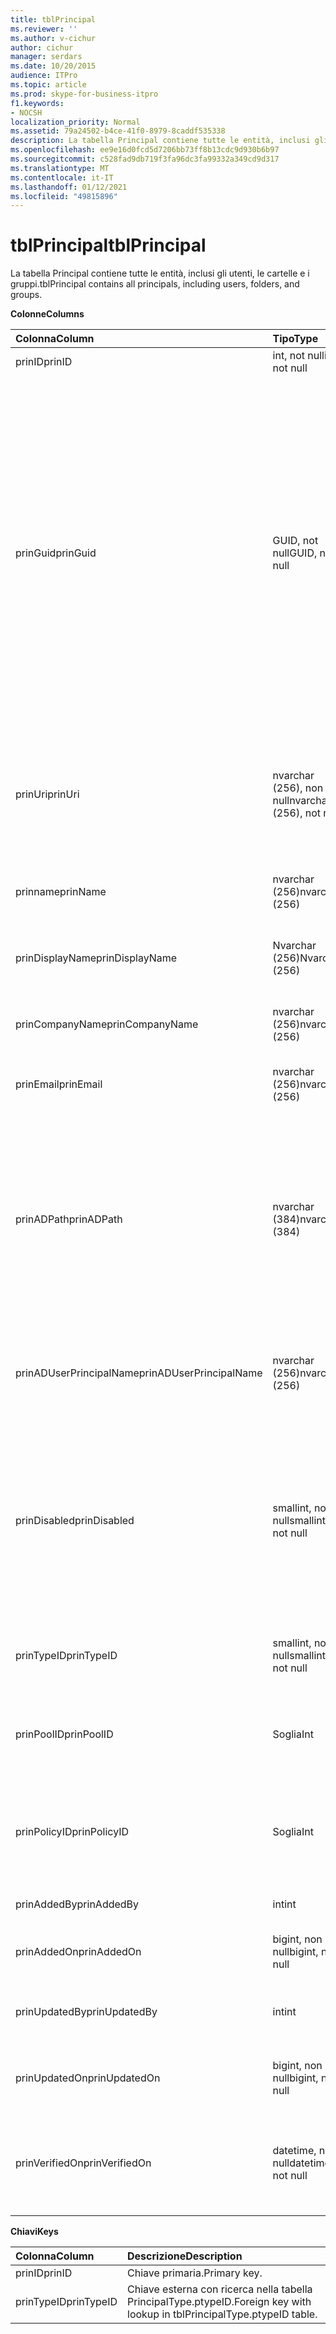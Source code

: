 ```yaml
---
title: tblPrincipal
ms.reviewer: ''
ms.author: v-cichur
author: cichur
manager: serdars
ms.date: 10/20/2015
audience: ITPro
ms.topic: article
ms.prod: skype-for-business-itpro
f1.keywords:
- NOCSH
localization_priority: Normal
ms.assetid: 79a24502-b4ce-41f0-8979-8caddf535338
description: La tabella Principal contiene tutte le entità, inclusi gli utenti, le cartelle e i gruppi.
ms.openlocfilehash: ee9e16d0fcd5d7206bb73ff8b13cdc9d930b6b97
ms.sourcegitcommit: c528fad9db719f3fa96dc3fa99332a349cd9d317
ms.translationtype: MT
ms.contentlocale: it-IT
ms.lasthandoff: 01/12/2021
ms.locfileid: "49815896"
---
```

# <a name="tblprincipal"></a><span data-ttu-id="c0f9c-103">tblPrincipal</span><span class="sxs-lookup"><span data-stu-id="c0f9c-103">tblPrincipal</span></span>
 
<span data-ttu-id="c0f9c-104">La tabella Principal contiene tutte le entità, inclusi gli utenti, le cartelle e i gruppi.</span><span class="sxs-lookup"><span data-stu-id="c0f9c-104">tblPrincipal contains all principals, including users, folders, and groups.</span></span>
  
<span data-ttu-id="c0f9c-105">**Colonne**</span><span class="sxs-lookup"><span data-stu-id="c0f9c-105">**Columns**</span></span>

|<span data-ttu-id="c0f9c-106">**Colonna**</span><span class="sxs-lookup"><span data-stu-id="c0f9c-106">**Column**</span></span>|<span data-ttu-id="c0f9c-107">**Tipo**</span><span class="sxs-lookup"><span data-stu-id="c0f9c-107">**Type**</span></span>|<span data-ttu-id="c0f9c-108">**Descrizione**</span><span class="sxs-lookup"><span data-stu-id="c0f9c-108">**Description**</span></span>|
|:-----|:-----|:-----|
|<span data-ttu-id="c0f9c-109">prinID</span><span class="sxs-lookup"><span data-stu-id="c0f9c-109">prinID</span></span>  <br/> |<span data-ttu-id="c0f9c-110">int, not null</span><span class="sxs-lookup"><span data-stu-id="c0f9c-110">int, not null</span></span>  <br/> |<span data-ttu-id="c0f9c-111">ID entità.</span><span class="sxs-lookup"><span data-stu-id="c0f9c-111">Principal ID.</span></span>  <br/> |
|<span data-ttu-id="c0f9c-112">prinGuid</span><span class="sxs-lookup"><span data-stu-id="c0f9c-112">prinGuid</span></span>  <br/> |<span data-ttu-id="c0f9c-113">GUID, not null</span><span class="sxs-lookup"><span data-stu-id="c0f9c-113">GUID, not null</span></span>  <br/> |<span data-ttu-id="c0f9c-114">GUID dell'entità.</span><span class="sxs-lookup"><span data-stu-id="c0f9c-114">Principal GUID.</span></span> <span data-ttu-id="c0f9c-115">Questa operazione viene ampiamente utilizzata come chiave primaria alternativa, in quanto il relativo significato viene attraversato nello spazio dei servizi di dominio Active Directory.</span><span class="sxs-lookup"><span data-stu-id="c0f9c-115">This is broadly used as an alternate primary key because its meaning crosses over into the Active Directory Domain Services space.</span></span> <span data-ttu-id="c0f9c-116">Il GUID per un'entità memorizzata nella cache equivale al GUID oggetto Active Directory corrispondente.</span><span class="sxs-lookup"><span data-stu-id="c0f9c-116">(The GUID for a cached principal is equal to the corresponding Active Directory object GUID.)</span></span>  <br/> |
|<span data-ttu-id="c0f9c-117">prinUri</span><span class="sxs-lookup"><span data-stu-id="c0f9c-117">prinUri</span></span>  <br/> |<span data-ttu-id="c0f9c-118">nvarchar (256), non null</span><span class="sxs-lookup"><span data-stu-id="c0f9c-118">nvarchar (256), not null</span></span>  <br/> |<span data-ttu-id="c0f9c-p102">URI dell'entità. Lo schema SIP viene utilizzato per gli utenti, mentre ma-grp viene utilizzato per quasi tutte le altre entità.</span><span class="sxs-lookup"><span data-stu-id="c0f9c-p102">Principal URI. The SIP scheme is used for users, and ma-grp is used for almost everything else.</span></span>  <br/> |
|<span data-ttu-id="c0f9c-121">prinname</span><span class="sxs-lookup"><span data-stu-id="c0f9c-121">prinName</span></span>  <br/> |<span data-ttu-id="c0f9c-122">nvarchar (256)</span><span class="sxs-lookup"><span data-stu-id="c0f9c-122">nvarchar (256)</span></span>  <br/> |<span data-ttu-id="c0f9c-p103">Nome comune. Valore utilizzato solo dai tipi utente.</span><span class="sxs-lookup"><span data-stu-id="c0f9c-p103">Common name. Used only by user types.</span></span>  <br/> |
|<span data-ttu-id="c0f9c-125">prinDisplayName</span><span class="sxs-lookup"><span data-stu-id="c0f9c-125">prinDisplayName</span></span>  <br/> |<span data-ttu-id="c0f9c-126">Nvarchar (256)</span><span class="sxs-lookup"><span data-stu-id="c0f9c-126">Nvarchar (256)</span></span>  <br/> |<span data-ttu-id="c0f9c-p104">Nome visualizzato. Valore utilizzato solo dai tipi utente.</span><span class="sxs-lookup"><span data-stu-id="c0f9c-p104">Display name. Used only by user types.</span></span>  <br/> |
|<span data-ttu-id="c0f9c-129">prinCompanyName</span><span class="sxs-lookup"><span data-stu-id="c0f9c-129">prinCompanyName</span></span>  <br/> |<span data-ttu-id="c0f9c-130">nvarchar (256)</span><span class="sxs-lookup"><span data-stu-id="c0f9c-130">nvarchar (256)</span></span>  <br/> |<span data-ttu-id="c0f9c-p105">Nome della società. Valore utilizzato solo dai tipi utente.</span><span class="sxs-lookup"><span data-stu-id="c0f9c-p105">Company name. Used only by user types.</span></span>  <br/> |
|<span data-ttu-id="c0f9c-133">prinEmail</span><span class="sxs-lookup"><span data-stu-id="c0f9c-133">prinEmail</span></span>  <br/> |<span data-ttu-id="c0f9c-134">nvarchar (256)</span><span class="sxs-lookup"><span data-stu-id="c0f9c-134">nvarchar (256)</span></span>  <br/> |<span data-ttu-id="c0f9c-p106">Posta elettronica. Valore utilizzato solo dai tipi utente.</span><span class="sxs-lookup"><span data-stu-id="c0f9c-p106">Email. Used only by user types.</span></span>  <br/> |
|<span data-ttu-id="c0f9c-137">prinADPath</span><span class="sxs-lookup"><span data-stu-id="c0f9c-137">prinADPath</span></span>  <br/> |<span data-ttu-id="c0f9c-138">nvarchar (384)</span><span class="sxs-lookup"><span data-stu-id="c0f9c-138">nvarchar (384)</span></span>  <br/> |<span data-ttu-id="c0f9c-p107">Nome di dominio dell'oggetto Active Directory di cui l'entità è una versione memorizzata nella cache. Può essere Null per i tipi che non sono oggetti Active Directory, ad esempio gli utenti di sistema.</span><span class="sxs-lookup"><span data-stu-id="c0f9c-p107">Domain name of the Active Directory object that the principal is a cached version of. Can be Null for types that are not Active Directory objects (such as system users).</span></span>  <br/> |
|<span data-ttu-id="c0f9c-141">prinADUserPrincipalName</span><span class="sxs-lookup"><span data-stu-id="c0f9c-141">prinADUserPrincipalName</span></span>  <br/> |<span data-ttu-id="c0f9c-142">nvarchar (256)</span><span class="sxs-lookup"><span data-stu-id="c0f9c-142">nvarchar (256)</span></span>  <br/> |<span data-ttu-id="c0f9c-143">Nome dell'entità utente (UPN) dell'utente.</span><span class="sxs-lookup"><span data-stu-id="c0f9c-143">User's user principal name (UPN).</span></span> <span data-ttu-id="c0f9c-144">Valore utilizzato solo dai tipi utente normali.</span><span class="sxs-lookup"><span data-stu-id="c0f9c-144">Used only by regular user types.</span></span>  <br/> |
|<span data-ttu-id="c0f9c-145">prinDisabled</span><span class="sxs-lookup"><span data-stu-id="c0f9c-145">prinDisabled</span></span>  <br/> |<span data-ttu-id="c0f9c-146">smallint, non null</span><span class="sxs-lookup"><span data-stu-id="c0f9c-146">smallint, not null</span></span>  <br/> | <span data-ttu-id="c0f9c-147">0: Principale attivo.</span><span class="sxs-lookup"><span data-stu-id="c0f9c-147">0: Principal is active.</span></span> <br/>  <span data-ttu-id="c0f9c-148">1: l'entità è disabilitata perché le funzionalità SIP dell'utente sono disattivate.</span><span class="sxs-lookup"><span data-stu-id="c0f9c-148">1: Principal is disabled because user's SIP capabilities are disabled.</span></span> <br/>  <span data-ttu-id="c0f9c-149">2: Principale è eliminato poiché l'oggetto AD associato è stato eliminato.</span><span class="sxs-lookup"><span data-stu-id="c0f9c-149">2: Principal is deleted because associated AD object has been deleted.</span></span> <br/> |
|<span data-ttu-id="c0f9c-150">prinTypeID</span><span class="sxs-lookup"><span data-stu-id="c0f9c-150">prinTypeID</span></span>  <br/> |<span data-ttu-id="c0f9c-151">smallint, not null</span><span class="sxs-lookup"><span data-stu-id="c0f9c-151">smallint, not null</span></span>  <br/> |<span data-ttu-id="c0f9c-152">Tipo di entità (dalla tabella PrincipalType).</span><span class="sxs-lookup"><span data-stu-id="c0f9c-152">Principal type (from tblPrincipalType table).</span></span>  <br/> |
|<span data-ttu-id="c0f9c-153">prinPoolID</span><span class="sxs-lookup"><span data-stu-id="c0f9c-153">prinPoolID</span></span>  <br/> |<span data-ttu-id="c0f9c-154">Soglia</span><span class="sxs-lookup"><span data-stu-id="c0f9c-154">Int</span></span>  <br/> |<span data-ttu-id="c0f9c-155">Assegnazione del pool client Skype for business per l'entità.</span><span class="sxs-lookup"><span data-stu-id="c0f9c-155">Skype for Business client pool assignment for the principal.</span></span>  <br/> |
|<span data-ttu-id="c0f9c-156">prinPolicyID</span><span class="sxs-lookup"><span data-stu-id="c0f9c-156">prinPolicyID</span></span>  <br/> |<span data-ttu-id="c0f9c-157">Soglia</span><span class="sxs-lookup"><span data-stu-id="c0f9c-157">Int</span></span>  <br/> |<span data-ttu-id="c0f9c-158">Valore dei criteri del server Chat persistente per l'utente, se è presente il criterio tipo di tag.</span><span class="sxs-lookup"><span data-stu-id="c0f9c-158">Persistent Chat Server policy value for user, if tag type policy is present.</span></span>  <br/> |
|<span data-ttu-id="c0f9c-159">prinAddedBy</span><span class="sxs-lookup"><span data-stu-id="c0f9c-159">prinAddedBy</span></span>  <br/> |<span data-ttu-id="c0f9c-160">int</span><span class="sxs-lookup"><span data-stu-id="c0f9c-160">int</span></span>  <br/> |<span data-ttu-id="c0f9c-161">ID entità del creatore.</span><span class="sxs-lookup"><span data-stu-id="c0f9c-161">Principal ID of the creator.</span></span>  <br/> |
|<span data-ttu-id="c0f9c-162">prinAddedOn</span><span class="sxs-lookup"><span data-stu-id="c0f9c-162">prinAddedOn</span></span>  <br/> |<span data-ttu-id="c0f9c-163">bigint, non null</span><span class="sxs-lookup"><span data-stu-id="c0f9c-163">bigint, not null</span></span>  <br/> |<span data-ttu-id="c0f9c-164">Indicatore di data e ora per il momento della creazione.</span><span class="sxs-lookup"><span data-stu-id="c0f9c-164">Time stamp for the creation time.</span></span>  <br/> |
|<span data-ttu-id="c0f9c-165">prinUpdatedBy</span><span class="sxs-lookup"><span data-stu-id="c0f9c-165">prinUpdatedBy</span></span>  <br/> |<span data-ttu-id="c0f9c-166">int</span><span class="sxs-lookup"><span data-stu-id="c0f9c-166">int</span></span>  <br/> |<span data-ttu-id="c0f9c-167">ID dell'entità che ha eseguito l'ultimo aggiornamento.</span><span class="sxs-lookup"><span data-stu-id="c0f9c-167">ID of the principal that last updated this.</span></span>  <br/> |
|<span data-ttu-id="c0f9c-168">prinUpdatedOn</span><span class="sxs-lookup"><span data-stu-id="c0f9c-168">prinUpdatedOn</span></span>  <br/> |<span data-ttu-id="c0f9c-169">bigint, non null</span><span class="sxs-lookup"><span data-stu-id="c0f9c-169">bigint, not null</span></span>  <br/> |<span data-ttu-id="c0f9c-170">Indicatore di data e ora per l'ultimo aggiornamento.</span><span class="sxs-lookup"><span data-stu-id="c0f9c-170">Time stamp for the last update.</span></span>  <br/> |
|<span data-ttu-id="c0f9c-171">prinVerifiedOn</span><span class="sxs-lookup"><span data-stu-id="c0f9c-171">prinVerifiedOn</span></span>  <br/> |<span data-ttu-id="c0f9c-172">datetime, non null</span><span class="sxs-lookup"><span data-stu-id="c0f9c-172">datetime, not null</span></span>  <br/> |<span data-ttu-id="c0f9c-173">Data e ora dell'ultimo aggiornamento di Sincronizzazione Active Directory per l'entità.</span><span class="sxs-lookup"><span data-stu-id="c0f9c-173">Date and time of the last Active Directory Sync refresh for the principal.</span></span>  <br/> |
   
<span data-ttu-id="c0f9c-174">**Chiavi**</span><span class="sxs-lookup"><span data-stu-id="c0f9c-174">**Keys**</span></span>

|<span data-ttu-id="c0f9c-175">**Colonna**</span><span class="sxs-lookup"><span data-stu-id="c0f9c-175">**Column**</span></span>|<span data-ttu-id="c0f9c-176">**Descrizione**</span><span class="sxs-lookup"><span data-stu-id="c0f9c-176">**Description**</span></span>|
|:-----|:-----|
|<span data-ttu-id="c0f9c-177">prinID</span><span class="sxs-lookup"><span data-stu-id="c0f9c-177">prinID</span></span>  <br/> |<span data-ttu-id="c0f9c-178">Chiave primaria.</span><span class="sxs-lookup"><span data-stu-id="c0f9c-178">Primary key.</span></span>  <br/> |
|<span data-ttu-id="c0f9c-179">prinTypeID</span><span class="sxs-lookup"><span data-stu-id="c0f9c-179">prinTypeID</span></span>  <br/> |<span data-ttu-id="c0f9c-180">Chiave esterna con ricerca nella tabella PrincipalType.ptypeID.</span><span class="sxs-lookup"><span data-stu-id="c0f9c-180">Foreign key with lookup in tblPrincipalType.ptypeID table.</span></span>  <br/> |
   

